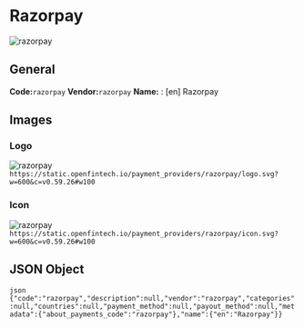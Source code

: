 # Razorpay 
![razorpay](https://static.openfintech.io/payment_providers/razorpay/logo.svg?w=600&c=v0.59.26#w100) 
## General 
**Code:**`razorpay` 
**Vendor:**`razorpay` 
**Name:** 
:	[en] Razorpay 
## Images 
### Logo 
![razorpay](https://static.openfintech.io/payment_providers/razorpay/logo.svg?w=600&c=v0.59.26#w100) 
``` https://static.openfintech.io/payment_providers/razorpay/logo.svg?w=600&c=v0.59.26#w100 ``` 
### Icon 
![razorpay](https://static.openfintech.io/payment_providers/razorpay/icon.svg?w=600&c=v0.59.26#w100) 
``` https://static.openfintech.io/payment_providers/razorpay/icon.svg?w=600&c=v0.59.26#w100 ``` 
## JSON Object 
```json {"code":"razorpay","description":null,"vendor":"razorpay","categories":null,"countries":null,"payment_method":null,"payout_method":null,"metadata":{"about_payments_code":"razorpay"},"name":{"en":"Razorpay"}} ``` 
